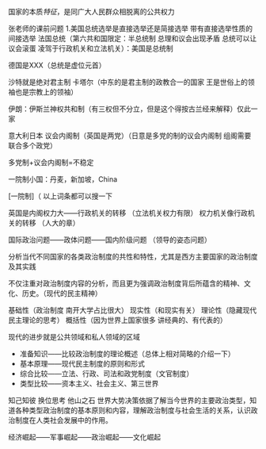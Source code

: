 国家的本质*特征*，是同广大人民群众相脱离的公共权力

张老师的课前问题
1.美国总统选举是直接选举还是简接选举
带有直接选举性质的间接选举
法国总统（第六共和国限定：半总统制   总理和议会出现矛盾  总统可以让议会滚蛋   凌驾于行政机关和立法机关）：美国是总统制

德国是XXX（总统是虚位元首）  

沙特就是绝对君主制  卡塔尔（中东的是君主制的政教合一的国家  王是世俗上的领袖也是宗教上的领袖）

伊朗：伊斯兰神权共和制（有三权但不分立，但是这个得按古兰经来解释）仅此一家

意大利日本   议会内阁制（英国是两党）（日意是多党的制的议会内阁制  组阁需要联合多个政党）   

多党制+议会内阁制=不稳定

一院制小国：丹麦，新加坡，China

[一院制]（    以上词条都可以搜一下

英国是内阁权力大——行政机关的转移
（立法机关权力有限）
权力机关像行政机关的转移       （人大的章）


国际政治问题——政体问题——国内阶级问题               （领导的姿态问题）

分析当代不同国家的各类政治制度的共性和特性，尤其是西方主要国家的政治制度及其实践

不仅注重对政治制度内容的分析，而且更为强调政治制度背后所蕴含的精神、文化、历史。（现代的民主精神）


基础性（政治制度     南开大学占比很大）  现实性（和现实有关）  理论性（隐藏现代民主理论的思考）   概括性（因为世界上国家很多   讲经典的、有代表的）

现代的进步就是公共领域和私人领域的区域

+ 准备知识——比较政治制度的理论概述（总体上相对简略的介绍一下）
+ 基本原理——现代民主制度的原则和形式
+ 综合比较——立法、行政、司法和政党制度（文官制度）
+ 类型比较——资本主义、社会主义、第三世界

知己知彼 换位思考 他山之石  世界大势决策依据了解当今世界的主要政治类型，知道各种类型政治制度的基本原则和内容，理解政治制度与社会生活的关系，认识政治制度在人类社会发展中的作用。

经济崛起——军事崛起——政治崛起——文化崛起

